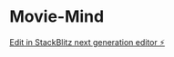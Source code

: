 # Movie-Mind

[Edit in StackBlitz next generation editor ⚡️](https://stackblitz.com/~/github.com/Yash-1903/Movie-Mind)